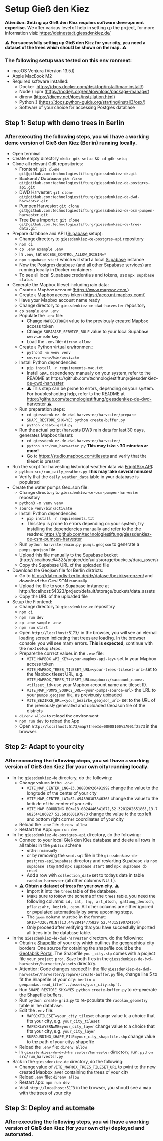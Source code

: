 # Setup Gieß den Kiez

**Attention: Setting up Gieß den Kiez requires software development expertise.** We offer various level of help in setting up the project, for more information visit: https://deinestadt.giessdenkiez.de/

⚠️ **For sucessfully setting up Gieß den Kiez for your city, you need a dataset of the trees which should be shown on the map.** ⚠️ 

### The following setup was tested on this environment:
- macOS Ventura (Version 13.5.1)
- Apple MacBook M2
- Required software installed:
    - Docker (https://docs.docker.com/desktop/install/mac-install/)
    - Node / npm (https://nodejs.org/en/download/package-manager)
    - direnv (https://direnv.net/docs/installation.html)
    - Python 3 (https://docs.python-guide.org/starting/install3/osx/)
    - Software of your choice for accessing Postgres database

## Step 1: Setup with demo trees in Berlin
### After executing the following steps, you will have a working demo version of Gieß den Kiez (Berlin) running locally. 

- Open terminal
- Create empty directory `mkdir gdk-setup && cd gdk-setup`
- Clone all relevant GdK repositories:
    - Frontend: `git clone git@github.com:technologiestiftung/giessdenkiez-de.git`
    - Backend / Database: `git clone git@github.com:technologiestiftung/giessdenkiez-de-postgres-api.git`
    - DWD Harvester: `git clone git@github.com:technologiestiftung/giessdenkiez-de-dwd-harvester.git`
    - Pumpen Harvester: `git clone git@github.com:technologiestiftung/giessdenkiez-de-osm-pumpen-harvester.git`
    - Tree Data Importer: `git clone git@github.com:technologiestiftung/giessdenkiez-de-tree-data.git`
- Prepare database and API ([Supabase](https://supabase.com/) setup):
    - Change directory to `giessdenkiez-de-postgres-api` repository
    - `npm ci` 
    - `cp .env.example .env`
    - In `.env`, set `ACCESS_CONTROL_ALLOW_ORIGIN=*`
    - `npx supabase start` which will start a local [Supabase](https://supabase.com/) instance
    - Now the Postgres database (and all other Supabase services) are running locally in Docker containers
    - To see all local Supabase credentials and tokens, use `npx supabase status`
- Generate the Mapbox tileset including rain data:
    - Create a Mapbox account (https://www.mapbox.com/)
    - Create a Mapbox access token (https://account.mapbox.com/)
    - Have your Mapbox account name ready
    - Change directory to `giessdenkiez-de-dwd-harvester` repository
    - `cp sample.env .env`
    - Populate the `.env` file:
        - Change `MAPBOXTOKEN` value to the previously created Mapbox access token
        - Change `SUPABASE_SERVICE_ROLE` value to your local Supabase service role key
        - Load the `.env` file: `direnv allow`
    - Create a Python virtual environment:
        - `python3 -m venv venv`
        - `source venv/bin/activate`
    - Install Python dependencies:
        - `pip install -r requirements-mac.txt`
        - Install `GDAL` dependency manually on your system, refer to the README at https://github.com/technologiestiftung/giessdenkiez-de-dwd-harvester
        - ⚠️ This step can be prone to errors, depending on your system. For troubleshooting help, refer to the README at https://github.com/technologiestiftung/giessdenkiez-de-dwd-harvester ⚠️
    - Run preparation steps:
        - `cd giessdenkiez-de-dwd-harvester/harvester/prepare`
        - `SHAPE_RESTORE_SHX=YES python create-buffer.py`
        - `python create-grid.py`
    - Run the actual script (harvests DWD rain data for last 30 days, generates Mapbox tileset):
        - `cd giessdenkiez-de-dwd-harvester/harvester/`
        - `python src/run_harvester.py` **This may take ~30 minutes or more!**
        - Go to https://studio.mapbox.com/tilesets and verify that the tileset is present
- Run the script for harvesting historical weather data via [BrightSky API](https://brightsky.dev/docs/#/):
    - `python src/run_daily_weather.py` **This may take several minutes!**
    - Verify that the `daily_weather_data` table in your database is populated
- Create the water pumps GeoJson file:
    - Change directory to `giessdenkiez-de-osm-pumpen-harvester` repository
    - `python3 -m venv venv`
    - `source venv/bin/activate`
    - Install Python dependencies:
        - `pip install -r requirements.txt`
        - This step is prone to errors depending on your system, try installing the dependencies manually and refer to the the readme: https://github.com/technologiestiftung/giessdenkiez-de-osm-pumpen-harvester
    - Run `python harvester/main.py pumps.geojson` to generate a `pumps.geojson` file
    - Upload this file manually to the Supabase bucket (http://localhost:54323/project/default/storage/buckets/data_assets)
    - Copy the Supabase URL of the uploaded file
- Download the Geojson file for Berlin districts:
    - Go to https://daten.odis-berlin.de/de/dataset/bezirksgrenzen/ and download the GeoJSON manually
    - Upload the file to your Supabase instance at http://localhost:54323/project/default/storage/buckets/data_assets
    - Copy the URL of the uploaded file
- Setup the Frontend:
    - Change directory to `giessdenkiez-de` repository
    - `npm ci`
    - `npm run dev`
    - `cp .env.sample .env`
    - `npm run start`
    - Open `http://localhost:5173/` in the browser, you will see an eternal loading screen indicating that trees are loading. In the browser console, you will see many errors. **This is expected**, continue with the next setup steps.
    - Prepare the correct values in the `.env` file:
        - `VITE_MAPBOX_API_KEY=<your-mapbox-api-key>` set to your Mapbox access token
        - `VITE_MAPBOX_TREES_TILESET_URL=<your-trees-tileset-url>` set to the Mapbox tileset URL, e.g. `VITE_MAPBOX_TREES_TILESET_URL=mapbox://<account_name>.<tileset_id>` use your Mapbox account name and tileset ID.
        - `VITE_MAP_PUMPS_SOURCE_URL=<your-pumps-source-url>` the URL to your `pumps.geojson` file, as previously uploaded
        - `VITE_BEZIRKE_URL=<your_bezirke_geojson_url>` set to the URL of the previously generated and uploaded GeoJson file of the districts
    - `direnv allow` to reload the environment
    - `npm run dev` to reload the App
    - Open `http://localhost:5173/map?treeId=00008100%3A001f2573` in the browser.

## Step 2: Adapt to your city
### After executing the following steps, you will have a working version of Gieß den Kiez (for your own city) running locally.
- In the `giessdenkiez-de` directory, do the following:
    - Change values in the `.env`:
        - `VITE_MAP_CENTER_LNG=13.388836926491992` change the value to the longitude of the center of your city
        - `VITE_MAP_CENTER_LAT=52.494590307846366` change the value to the latitude of the center of your city
        - `VITE_MAP_BOUNDING_BOX=13.0824446341071,52.3281202651866,13.7682544186827,52.681600197973` change the value to the top left and bottom right corner coordinates of your city
    - Reload the `.env` file: `direnv allow`
    - Restart the App: `npm run dev`
- In the `giessdenkiez-de-postgres-api` directory, do the following:
    - Connect to your local Gieß den Kiez database and delete all rows in all tables in the `public` scheme
        - either manually
        - or by removing the `seed.sql` file in the `giessdenkiez-de-postgres-api/supabase` directory and restarting Supabase via `npx supabase stop` and `npx supabase start` and `npx supabase db reset`
        - Add a row with `collection_date` set to todays date in table `radolan_harvester` (all other columns NULL).
    - ⚠️ **Obtain a dataset of trees for your own city.** ⚠️ 
        - Import it into the `trees` table of the database.
        - Make sure to follow the schema of the `trees` table, you need the following columns: `id, lat, lng, art_dtsch, gattung_deutsch, pflanzjahr, bezirk, geom`. All other columns are either ignored or populated automatically by some upcoming steps.
        - The `geom` column must be in the format: `SRID=4326;POINT(13.44828414775829 52.44315190724164)`
        - Only proceed after verifying that you have succesfully imported all trees into the database table.
- In the `giessdenkiez-de-dwd-harvester` directory, do the following:
    - Obtain a [Shapefile](https://desktop.arcgis.com/en/arcmap/latest/manage-data/shapefiles/what-is-a-shapefile.htm) of your city which outlines the geographical city borders. One source for obtaining the shapefile could be the [Geofabrik Portal](https://www.geofabrik.de/de/data/shapefiles.html). The Shapefile `your_city.shp` comes with a project file `your_project.proj`. Save both files in the `giessdenkiez-de-dwd-harvester/harvester/assets` directory.
    - Attention: Code changes needed! In the file `giessdenkiez-de-dwd-harvester/harvester/prepare/create-buffer.py` file, change line 5 to fit the Shapefile of your city: `berlin = geopandas.read_file("../assets/your_city.shp")`.
    - Run `SHAPE_RESTORE_SHX=YES python create-buffer.py` to re-generate the Shapefile buffers.
    - Run `python create-grid.py` to re-populate the `radolan_geometry` table in the database.
    - Edit the `.env` file:
        - `MAPBOXTILESET=your_city_tileset` change value to a choice that fits your city, e.g. `your_city_tileset`
        - `MAPBOXLAYERNAME=your_city_layer` change value to a choice that fits your city, e.g. `your_city_layer`
        - `SURROUNDING_SHAPE_FILE=your_city_shapefile.shp` change value to the path of your citys shapefile
    - Reload the `.env` file: `direnv allow`
    - In `giessdenkiez-de-dwd-harvester/harvester` directory, run: `python src/run_harvester.py`
- Back in the `giessdenkiez-de` directory, do the following:
    - Change value of `VITE_MAPBOX_TREES_TILESET_URL` to point to the new created Mapbox layer containing the trees of your city
    - Reload `.env` file: `direnv allow`
    - Restart App: `npm run dev`
    - Visit `http://localhost:5173` in the browser, you should see a map with the trees of your city

## Step 3: Deploy and automate
### After executing the following steps, you will have a working version of Gieß den Kiez (for your own city) deployed and automated.